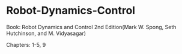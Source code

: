 &emsp;
# Robot-Dynamics-Control

Book: Robot Dynamics and Control 2nd Edition(Mark W. Spong, Seth Hutchinson, and M. Vidyasagar)

Chapters: 1-5, 9